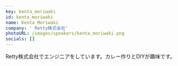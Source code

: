 ```yaml
---
key: kenta_moriwaki
id: kenta_moriwaki
name: Kenta Moriwaki
company: ' Retty株式会社'
photoURL: /images/speakers/kenta_moriwaki.png
socials: []
---
```

Retty株式会社でエンジニアをしています。カレー作りとDIYが趣味です。